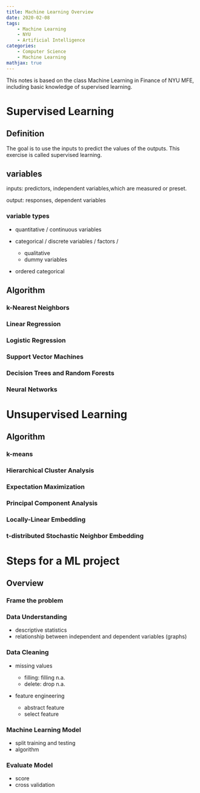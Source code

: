 ```yaml
---
title: Machine Learning Overview
date: 2020-02-08
tags: 
	- Machine Learning
	- NYU
	- Artificial Intelligence
categories: 
	- Computer Science
	- Machine Learning
mathjax: true
---
```


This notes is based on the class Machine Learning in Finance of NYU MFE, including basic knowledge of supervised learning.

# Supervised Learning

## Definition

The goal is to use the inputs to predict the values of the outputs. This exercise is called supervised learning.

## variables

inputs: predictors, independent variables,which are measured or preset.

output: responses, dependent variables

### variable types

+ quantitative / continuous variables
+ categorical / discrete variables / factors /
  + qualitative
  + dummy variables 

+ ordered categorical

## Algorithm

### k-Nearest Neighbors

### Linear Regression

### Logistic Regression

### Support Vector Machines

### Decision Trees and Random Forests

### Neural Networks

# Unsupervised Learning

## Algorithm

### k-means

### Hierarchical Cluster Analysis

### Expectation Maximization

### Principal Component Analysis

### Locally-Linear Embedding

### t-distributed Stochastic Neighbor Embedding

# Steps for a ML project

## Overview

### Frame the problem

### Data Understanding

+ descriptive statistics
+ relationship between independent and dependent variables (graphs)

### Data Cleaning

+ missing values
  + filling: filling n.a.
  + delete: drop n.a.

+ feature engineering
  + abstract feature 
  + select feature 

### Machine Learning Model

+ split training and testing
+ algorithm

### Evaluate Model

+ score
+ cross validation